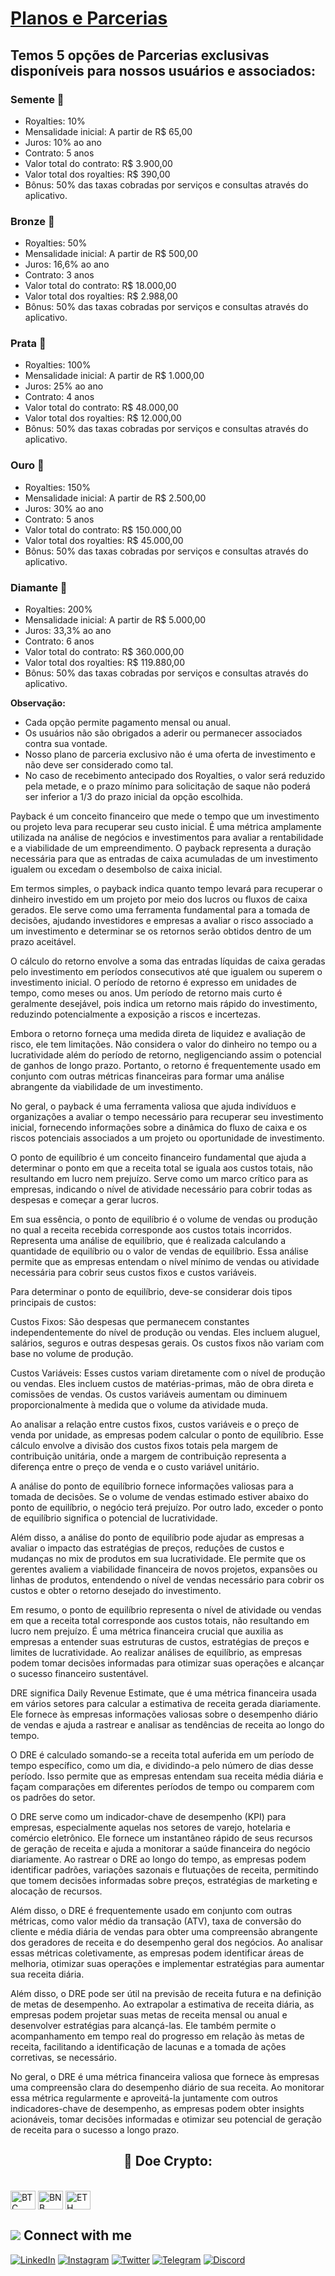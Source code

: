 # [Planos e Parcerias](https://www.asppibra.com.br/)

## Temos 5 opções de Parcerias exclusivas disponíveis para nossos usuários e associados:

### Semente 🌱

- Royalties: 10%
- Mensalidade inicial: A partir de R$ 65,00
- Juros: 10% ao ano
- Contrato: 5 anos
- Valor total do contrato: R$ 3.900,00
- Valor total dos royalties: R$ 390,00
- Bônus: 50% das taxas cobradas por serviços e consultas através do aplicativo.

### Bronze 🥉

- Royalties: 50%
- Mensalidade inicial: A partir de R$ 500,00
- Juros: 16,6% ao ano
- Contrato: 3 anos
- Valor total do contrato: R$ 18.000,00
- Valor total dos royalties: R$ 2.988,00
- Bônus: 50% das taxas cobradas por serviços e consultas através do aplicativo.

### Prata 🥈

- Royalties: 100%
- Mensalidade inicial: A partir de R$ 1.000,00
- Juros: 25% ao ano
- Contrato: 4 anos
- Valor total do contrato: R$ 48.000,00
- Valor total dos royalties: R$ 12.000,00
- Bônus: 50% das taxas cobradas por serviços e consultas através do aplicativo.

### Ouro 🥇

- Royalties: 150%
- Mensalidade inicial: A partir de R$ 2.500,00
- Juros: 30% ao ano
- Contrato: 5 anos
- Valor total do contrato: R$ 150.000,00
- Valor total dos royalties: R$ 45.000,00
- Bônus: 50% das taxas cobradas por serviços e consultas através do aplicativo.

### Diamante 💎

- Royalties: 200%
- Mensalidade inicial: A partir de R$ 5.000,00
- Juros: 33,3% ao ano
- Contrato: 6 anos
- Valor total do contrato: R$ 360.000,00
- Valor total dos royalties: R$ 119.880,00
- Bônus: 50% das taxas cobradas por serviços e consultas através do aplicativo.

**Observação:**

- Cada opção permite pagamento mensal ou anual.
- Os usuários não são obrigados a aderir ou permanecer associados contra sua vontade.
- Nosso plano de parceria exclusivo não é uma oferta de investimento e não deve ser considerado como tal.
- No caso de recebimento antecipado dos Royalties, o valor será reduzido pela metade, e o prazo mínimo para solicitação de saque não poderá ser inferior a 1/3 do prazo inicial da opção escolhida.


Payback é um conceito financeiro que mede o tempo que um investimento ou projeto leva para recuperar seu custo inicial. É uma métrica amplamente utilizada na análise de negócios e investimentos para avaliar a rentabilidade e a viabilidade de um empreendimento. O payback representa a duração necessária para que as entradas de caixa acumuladas de um investimento igualem ou excedam o desembolso de caixa inicial.

Em termos simples, o payback indica quanto tempo levará para recuperar o dinheiro investido em um projeto por meio dos lucros ou fluxos de caixa gerados. Ele serve como uma ferramenta fundamental para a tomada de decisões, ajudando investidores e empresas a avaliar o risco associado a um investimento e determinar se os retornos serão obtidos dentro de um prazo aceitável.

O cálculo do retorno envolve a soma das entradas líquidas de caixa geradas pelo investimento em períodos consecutivos até que igualem ou superem o investimento inicial. O período de retorno é expresso em unidades de tempo, como meses ou anos. Um período de retorno mais curto é geralmente desejável, pois indica um retorno mais rápido do investimento, reduzindo potencialmente a exposição a riscos e incertezas.

Embora o retorno forneça uma medida direta de liquidez e avaliação de risco, ele tem limitações. Não considera o valor do dinheiro no tempo ou a lucratividade além do período de retorno, negligenciando assim o potencial de ganhos de longo prazo. Portanto, o retorno é frequentemente usado em conjunto com outras métricas financeiras para formar uma análise abrangente da viabilidade de um investimento.

No geral, o payback é uma ferramenta valiosa que ajuda indivíduos e organizações a avaliar o tempo necessário para recuperar seu investimento inicial, fornecendo informações sobre a dinâmica do fluxo de caixa e os riscos potenciais associados a um projeto ou oportunidade de investimento.



O ponto de equilíbrio é um conceito financeiro fundamental que ajuda a determinar o ponto em que a receita total se iguala aos custos totais, não resultando em lucro nem prejuízo. Serve como um marco crítico para as empresas, indicando o nível de atividade necessário para cobrir todas as despesas e começar a gerar lucros.

Em sua essência, o ponto de equilíbrio é o volume de vendas ou produção no qual a receita recebida corresponde aos custos totais incorridos. Representa uma análise de equilíbrio, que é realizada calculando a quantidade de equilíbrio ou o valor de vendas de equilíbrio. Essa análise permite que as empresas entendam o nível mínimo de vendas ou atividade necessária para cobrir seus custos fixos e custos variáveis.

Para determinar o ponto de equilíbrio, deve-se considerar dois tipos principais de custos:

Custos Fixos: São despesas que permanecem constantes independentemente do nível de produção ou vendas. Eles incluem aluguel, salários, seguros e outras despesas gerais. Os custos fixos não variam com base no volume de produção.

Custos Variáveis: Esses custos variam diretamente com o nível de produção ou vendas. Eles incluem custos de matérias-primas, mão de obra direta e comissões de vendas. Os custos variáveis ​​aumentam ou diminuem proporcionalmente à medida que o volume da atividade muda.

Ao analisar a relação entre custos fixos, custos variáveis ​​e o preço de venda por unidade, as empresas podem calcular o ponto de equilíbrio. Esse cálculo envolve a divisão dos custos fixos totais pela margem de contribuição unitária, onde a margem de contribuição representa a diferença entre o preço de venda e o custo variável unitário.

A análise do ponto de equilíbrio fornece informações valiosas para a tomada de decisões. Se o volume de vendas estimado estiver abaixo do ponto de equilíbrio, o negócio terá prejuízo. Por outro lado, exceder o ponto de equilíbrio significa o potencial de lucratividade.

Além disso, a análise do ponto de equilíbrio pode ajudar as empresas a avaliar o impacto das estratégias de preços, reduções de custos e mudanças no mix de produtos em sua lucratividade. Ele permite que os gerentes avaliem a viabilidade financeira de novos projetos, expansões ou linhas de produtos, entendendo o nível de vendas necessário para cobrir os custos e obter o retorno desejado do investimento.

Em resumo, o ponto de equilíbrio representa o nível de atividade ou vendas em que a receita total corresponde aos custos totais, não resultando em lucro nem prejuízo. É uma métrica financeira crucial que auxilia as empresas a entender suas estruturas de custos, estratégias de preços e limites de lucratividade. Ao realizar análises de equilíbrio, as empresas podem tomar decisões informadas para otimizar suas operações e alcançar o sucesso financeiro sustentável.



DRE significa Daily Revenue Estimate, que é uma métrica financeira usada em vários setores para calcular a estimativa de receita gerada diariamente. Ele fornece às empresas informações valiosas sobre o desempenho diário de vendas e ajuda a rastrear e analisar as tendências de receita ao longo do tempo.

O DRE é calculado somando-se a receita total auferida em um período de tempo específico, como um dia, e dividindo-a pelo número de dias desse período. Isso permite que as empresas entendam sua receita média diária e façam comparações em diferentes períodos de tempo ou comparem com os padrões do setor.

O DRE serve como um indicador-chave de desempenho (KPI) para empresas, especialmente aquelas nos setores de varejo, hotelaria e comércio eletrônico. Ele fornece um instantâneo rápido de seus recursos de geração de receita e ajuda a monitorar a saúde financeira do negócio diariamente. Ao rastrear o DRE ao longo do tempo, as empresas podem identificar padrões, variações sazonais e flutuações de receita, permitindo que tomem decisões informadas sobre preços, estratégias de marketing e alocação de recursos.

Além disso, o DRE é frequentemente usado em conjunto com outras métricas, como valor médio da transação (ATV), taxa de conversão do cliente e média diária de vendas para obter uma compreensão abrangente dos geradores de receita e do desempenho geral dos negócios. Ao analisar essas métricas coletivamente, as empresas podem identificar áreas de melhoria, otimizar suas operações e implementar estratégias para aumentar sua receita diária.

Além disso, o DRE pode ser útil na previsão de receita futura e na definição de metas de desempenho. Ao extrapolar a estimativa de receita diária, as empresas podem projetar suas metas de receita mensal ou anual e desenvolver estratégias para alcançá-las. Ele também permite o acompanhamento em tempo real do progresso em relação às metas de receita, facilitando a identificação de lacunas e a tomada de ações corretivas, se necessário.

No geral, o DRE é uma métrica financeira valiosa que fornece às empresas uma compreensão clara do desempenho diário de sua receita. Ao monitorar essa métrica regularmente e aproveitá-la juntamente com outros indicadores-chave de desempenho, as empresas podem obter insights acionáveis, tomar decisões informadas e otimizar seu potencial de geração de receita para o sucesso a longo prazo.
## <h2 align="center">🎁 Doe Crypto:</h2>

<div style="display: inline_block"><br>
<img align="center" alt="BTC" height="30" width="40" src="https://user-images.githubusercontent.com/80177249/180482937-475896ac-4853-470f-80da-dae18bcf7748.svg">
<img align="center" alt="BNB" height="30" width="40" src="https://user-images.githubusercontent.com/80177249/180481724-2560053f-dcd3-4879-a63f-5801eb373e66.svg">
<img align="center" alt="ETH" height="30" width="40" src="https://user-images.githubusercontent.com/80177249/180481896-cf45cdde-72f9-4986-8181-9ee64fae126d.svg">

## <img src="https://img.icons8.com/nolan/25/computer.png"/> Connect with me

[![LinkedIn](https://img.shields.io/badge/linkedin-%230077B5.svg?&style=for-the-badge&logo=linkedin&logoColor=white)](https://linkedin.com/company/asppibra-dao/) 
[![Instagram](https://img.shields.io/badge/Instagram-%23E4405F.svg?style=for-the-badge&logo=Instagram&logoColor=white)](https://instagram.com/asppibra/) 
[![Twitter](https://img.shields.io/badge/twitter-%231DA1F2.svg?&style=for-the-badge&logo=twitter&logoColor=white)](https://twitter.com/ASPPIBRA_ORG) 
[![Telegram](https://img.shields.io/badge/Telegram-2CA5E0?style=for-the-badge&logo=telegram&logoColor=white)](https://t.me/Mundo_Digital_BR)
[![Discord](https://img.shields.io/badge/Discord-7289DA?style=for-the-badge&logo=discord&logoColor=white)](https://discord)

</div>